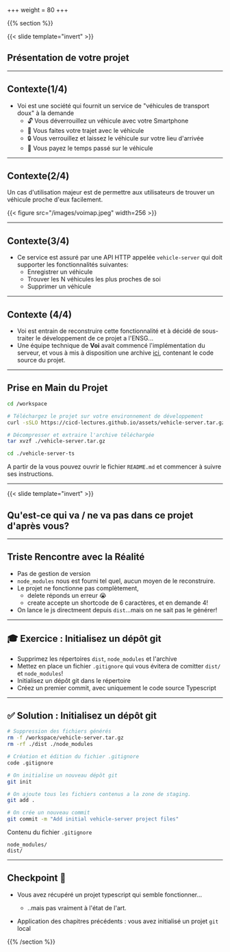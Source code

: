 +++
weight = 80
+++

{{% section %}}

{{< slide template="invert" >}}

## Présentation de votre projet

---

## Contexte(1/4)

- Voi est une société qui fournit un service de "véhicules de transport doux" à la demande
  - 🔓 Vous déverrouillez un véhicule avec votre Smartphone
  - 🛴 Vous faites votre trajet avec le véhicule
  - 🔒 Vous verrouillez et laissez le véhicule sur votre lieu d'arrivée
  - 💸 Vous payez le temps passé sur le véhicule

---

## Contexte(2/4)

Un cas d'utilisation majeur est de permettre aux utilisateurs de trouver un véhicule proche d'eux facilement.

{{< figure src="/images/voimap.jpeg"  width=256 >}}

---

## Contexte(3/4)

- Ce service est assuré par une API HTTP appelée `vehicle-server` qui doit supporter les fonctionnalités suivantes:
  - Enregistrer un véhicule
  - Trouver les N véhicules les plus proches de soi
  -  Supprimer un véhicule

---

## Contexte (4/4)

* Voi est entrain de reconstruire cette fonctionnalité et à décidé de sous-traiter le développement de ce projet a l'ENSG...
* Une équipe technique de **Voi** avait commencé l'implémentation du serveur, et vous à mis à disposition une archive [ici](https://cicd-lectures.github.io/assets/vehicle-server.tar.gz), contenant le code source du projet.

---

## Prise en Main du Projet

```bash
cd /workspace

# Téléchargez le projet sur votre environnement de développement
curl -sSLO https://cicd-lectures.github.io/assets/vehicle-server.tar.gz

# Décompresser et extraire l'archive téléchargée
tar xvzf ./vehicle-server.tar.gz

cd ./vehicle-server-ts
```

A partir de la vous pouvez ouvrir le fichier `README.md` et commencer à suivre ses instructions.

---

{{< slide template="invert" >}}

## Qu'est-ce qui va / ne va pas dans ce projet d'après vous?

---

## Triste Rencontre avec la Réalité

- Pas de gestion de version
- `node_modules` nous est fourni tel quel, aucun moyen de le reconstruire.
- Le projet ne fonctionne pas complètement,
  - delete réponds un erreur 😭
  - create accepte un shortcode de 6 caractères, et en demande 4!
- On lance le js directmeent depuis `dist`...mais on ne sait pas le générer!

---

## 🎓 Exercice : Initialisez un dépôt git

- Supprimez les répertoires `dist`, `node_modules` et l'archive
- Mettez en place un fichier `.gitignore` qui vous évitera de comitter `dist/` et `node_modules`!
- Initialisez un dépôt git dans le répertoire
- Créez un premier commit, avec uniquement le code source Typescript

---

## ✅ Solution : Initialisez un dépôt git

```bash
# Suppression des fichiers générés
rm -f /workspace/vehicle-server.tar.gz
rm -rf ./dist ./node_modules

# Création et édition du fichier .gitignore
code .gitignore

# On initialise un nouveau dépôt git
git init

# On ajoute tous les fichiers contenus a la zone de staging.
git add .

# On crée un nouveau commit
git commit -m "Add initial vehicle-server project files"
```

Contenu du fichier `.gitignore`

```
node_modules/
dist/
```

---

## Checkpoint 🎯

- Vous avez récupéré un projet typescript qui semble fonctionner...
  - ..mais pas vraiment à l'état de l'art.

- Application des chapitres précédents : vous avez initialisé un projet `git` local

{{% /section %}}
